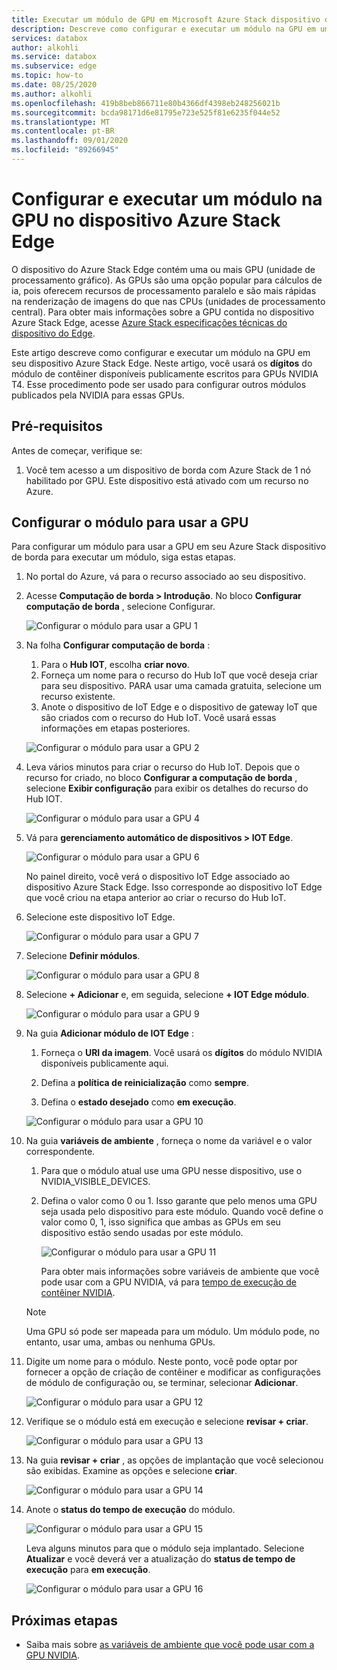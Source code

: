 ```yaml
---
title: Executar um módulo de GPU em Microsoft Azure Stack dispositivo de GPU de borda | Microsoft Docs
description: Descreve como configurar e executar um módulo na GPU em um dispositivo Azure Stack Edge por meio do portal do Azure.
services: databox
author: alkohli
ms.service: databox
ms.subservice: edge
ms.topic: how-to
ms.date: 08/25/2020
ms.author: alkohli
ms.openlocfilehash: 419b8beb866711e80b4366df4398eb248256021b
ms.sourcegitcommit: bcda98171d6e81795e723e525f81e6235f044e52
ms.translationtype: MT
ms.contentlocale: pt-BR
ms.lasthandoff: 09/01/2020
ms.locfileid: "89266945"
---
```

# <a name="configure-and-run-a-module-on-gpu-on-azure-stack-edge-device"></a>Configurar e executar um módulo na GPU no dispositivo Azure Stack Edge

O dispositivo do Azure Stack Edge contém uma ou mais GPU (unidade de processamento gráfico). As GPUs são uma opção popular para cálculos de ia, pois oferecem recursos de processamento paralelo e são mais rápidas na renderização de imagens do que nas CPUs (unidades de processamento central). Para obter mais informações sobre a GPU contida no dispositivo Azure Stack Edge, acesse [Azure Stack especificações técnicas do dispositivo do Edge](azure-stack-edge-gpu-technical-specifications-compliance.md).

Este artigo descreve como configurar e executar um módulo na GPU em seu dispositivo Azure Stack Edge. Neste artigo, você usará os **dígitos** do módulo de contêiner disponíveis publicamente escritos para GPUs NVIDIA T4. Esse procedimento pode ser usado para configurar outros módulos publicados pela NVIDIA para essas GPUs.


## <a name="prerequisites"></a>Pré-requisitos

Antes de começar, verifique se:

1. Você tem acesso a um dispositivo de borda com Azure Stack de 1 nó habilitado por GPU. Este dispositivo está ativado com um recurso no Azure.  

## <a name="configure-module-to-use-gpu"></a>Configurar o módulo para usar a GPU

Para configurar um módulo para usar a GPU em seu Azure Stack dispositivo de borda para executar um módulo, siga estas etapas.

1. No portal do Azure, vá para o recurso associado ao seu dispositivo. 

2. Acesse **Computação de borda > Introdução**. No bloco **Configurar computação de borda** , selecione Configurar.

    ![Configurar o módulo para usar a GPU 1](media/azure-stack-edge-j-series-configure-gpu-modules/configure-compute-1.png)

3. Na folha **Configurar computação de borda** :

    1. Para o **Hub IOT**, escolha **criar novo**.
    2. Forneça um nome para o recurso do Hub IoT que você deseja criar para seu dispositivo. PARA usar uma camada gratuita, selecione um recurso existente. 
    3. Anote o dispositivo de IoT Edge e o dispositivo de gateway IoT que são criados com o recurso do Hub IoT. Você usará essas informações em etapas posteriores.

    ![Configurar o módulo para usar a GPU 2](media/azure-stack-edge-j-series-configure-gpu-modules/configure-compute-2.png)

4. Leva vários minutos para criar o recurso do Hub IoT. Depois que o recurso for criado, no bloco **Configurar a computação de borda** , selecione **Exibir configuração** para exibir os detalhes do recurso do Hub IOT.

    ![Configurar o módulo para usar a GPU 4](media/azure-stack-edge-j-series-configure-gpu-modules/configure-compute-4.png)

5. Vá para **gerenciamento automático de dispositivos > IOT Edge**.

    ![Configurar o módulo para usar a GPU 6](media/azure-stack-edge-j-series-configure-gpu-modules/configure-gpu-2.png)

    No painel direito, você verá o dispositivo IoT Edge associado ao dispositivo Azure Stack Edge. Isso corresponde ao dispositivo IoT Edge que você criou na etapa anterior ao criar o recurso do Hub IoT. 
    
6. Selecione este dispositivo IoT Edge.

   ![Configurar o módulo para usar a GPU 7](media/azure-stack-edge-j-series-configure-gpu-modules/configure-gpu-3.png)

7.  Selecione **Definir módulos**.

    ![Configurar o módulo para usar a GPU 8](media/azure-stack-edge-j-series-configure-gpu-modules/configure-gpu-4.png)

8. Selecione **+ Adicionar** e, em seguida, selecione **+ IOT Edge módulo**. 

    ![Configurar o módulo para usar a GPU 9](media/azure-stack-edge-j-series-configure-gpu-modules/configure-gpu-5.png)

9. Na guia **Adicionar módulo de IOT Edge** :

    1. Forneça o **URI da imagem**. Você usará os **dígitos** do módulo NVIDIA disponíveis publicamente aqui. 
    
    2. Defina a **política de reinicialização** como **sempre**.
    
    3. Defina o **estado desejado** como **em execução**.
    
    ![Configurar o módulo para usar a GPU 10](media/azure-stack-edge-j-series-configure-gpu-modules/configure-gpu-6.png)

10. Na guia **variáveis de ambiente** , forneça o nome da variável e o valor correspondente. 

    1. Para que o módulo atual use uma GPU nesse dispositivo, use o NVIDIA_VISIBLE_DEVICES. 

    2. Defina o valor como 0 ou 1. Isso garante que pelo menos uma GPU seja usada pelo dispositivo para este módulo. Quando você define o valor como 0, 1, isso significa que ambas as GPUs em seu dispositivo estão sendo usadas por este módulo.

        ![Configurar o módulo para usar a GPU 11](media/azure-stack-edge-j-series-configure-gpu-modules/configure-gpu-7.png)

        Para obter mais informações sobre variáveis de ambiente que você pode usar com a GPU NVIDIA, vá para [tempo de execução de contêiner NVIDIA](https://github.com/NVIDIA/nvidia-container-runtime#environment-variables-oci-spec).

    > [!NOTE]
    > Uma GPU só pode ser mapeada para um módulo. Um módulo pode, no entanto, usar uma, ambas ou nenhuma GPUs. 

11. Digite um nome para o módulo. Neste ponto, você pode optar por fornecer a opção de criação de contêiner e modificar as configurações de módulo de configuração ou, se terminar, selecionar **Adicionar**. 

    ![Configurar o módulo para usar a GPU 12](media/azure-stack-edge-j-series-configure-gpu-modules/configure-gpu-8.png)

12. Verifique se o módulo está em execução e selecione **revisar + criar**.    

    ![Configurar o módulo para usar a GPU 13](media/azure-stack-edge-j-series-configure-gpu-modules/configure-gpu-9.png)

13. Na guia **revisar + criar** , as opções de implantação que você selecionou são exibidas. Examine as opções e selecione **criar**.
    
    ![Configurar o módulo para usar a GPU 14](media/azure-stack-edge-j-series-configure-gpu-modules/configure-gpu-10.png)

14. Anote o **status do tempo de execução** do módulo. 
    
    ![Configurar o módulo para usar a GPU 15](media/azure-stack-edge-j-series-configure-gpu-modules/configure-gpu-11.png)

    Leva alguns minutos para que o módulo seja implantado. Selecione **Atualizar** e você deverá ver a atualização do **status de tempo de execução** para **em execução**.

    ![Configurar o módulo para usar a GPU 16](media/azure-stack-edge-j-series-configure-gpu-modules/configure-gpu-12.png)


## <a name="next-steps"></a>Próximas etapas

- Saiba mais sobre [as variáveis de ambiente que você pode usar com a GPU NVIDIA](https://github.com/NVIDIA/nvidia-container-runtime#environment-variables-oci-spec).
